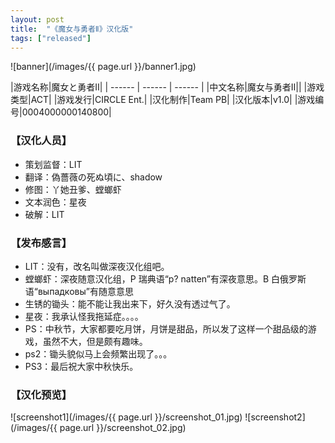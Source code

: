 ```yaml
---
layout: post
title:  "《魔女与勇者Ⅱ》汉化版"
tags: ["released"]
---
```


![banner](/images/{{ page.url }}/banner1.jpg)

|游戏名称|魔女と勇者Ⅱ|
| ------ | ------ | ------ |
|中文名称|魔女与勇者Ⅱ||
|游戏类型|ACT|
|游戏发行|CIRCLE Ent.|
|汉化制作|Team PB|
|汉化版本|v1.0|
|游戏编号|0004000000140800|

### 【汉化人员】
* 策划监督：LIT
* 翻译：偽薔薇の死ぬ頃に、shadow
* 修图：丫她丑爹、螳螂虾
* 文本润色：星夜
* 破解：LIT

### 【发布感言】
* LIT：没有，改名叫做深夜汉化组吧。
* 螳螂虾：深夜随意汉化组，P 瑞典语“p? natten”有深夜意思。B 白俄罗斯语“выпадковы”有随意意思
* 生锈的锄头：能不能让我出来下，好久没有透过气了。
* 星夜：我承认怪我拖延症。。。。
* PS：中秋节，大家都要吃月饼，月饼是甜品，所以发了这样一个甜品级的游戏，虽然不大，但是颇有趣味。
* ps2：锄头貌似马上会频繁出现了。。。
* PS3：最后祝大家中秋快乐。

### 【汉化预览】
![screenshot1](/images/{{ page.url }}/screenshot_01.jpg)
![screenshot2](/images/{{ page.url }}/screenshot_02.jpg)

